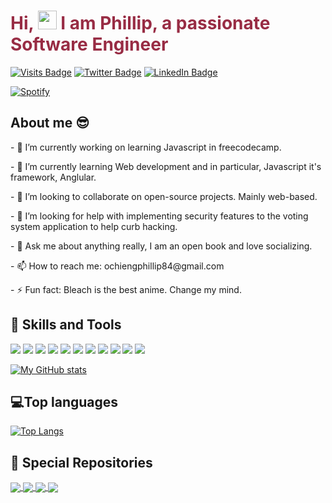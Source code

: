 <h1 style="color:#982C44">Hi, <img src="https://raw.githubusercontent.com/MartinHeinz/MartinHeinz/master/wave.gif" width="30px"> I am Phillip, a passionate Software Engineer</h1>

[![Visits Badge](https://badges.pufler.dev/visits/pronepoet/pronepoet?style=&color=982C44)]()
[![Twitter Badge](https://img.shields.io/badge/Twitter-Profile-informational?style=flat&logo=twitter&logoColor=982C44&color=982C44)](https://twitter.com/Ochieng5Phillip)
[![LinkedIn Badge](https://img.shields.io/badge/LinkedIn-Profile-informational?style=flat&logo=linkedin&logoColor=982C44&color=982C44)](https://www.linkedin.com/in/phillip-ochieng-062922114/)


[![Spotify](https://ew-amber.vercel.app/api/spotify)](https://open.spotify.com/user/0a977808e2f346ee820551ee5bde2468)

<h2>About me 😎</h2>
<p>- 🔭 I’m currently working on learning Javascript in freecodecamp.</p>
<p>- 🌱 I’m currently learning Web development and in particular, Javascript it's framework, Anglular.</p>
<p>- 👯 I’m looking to collaborate on open-source projects. Mainly web-based.</p>
<p>- 🤔 I’m looking for help with implementing security features to the voting system application to help curb hacking.</p>
<p>- 💬 Ask me about anything really, I am an open book and love socializing.</p>
<p>- 📫 How to reach me: ochiengphillip84@gmail.com</p>
<p>- ⚡ Fun fact: Bleach is the best anime. Change my mind.</p>

<h2> 💼 Skills and Tools</h2>
<p>
<a href="https://developer.mozilla.org/en-US/docs/Web/Javascript"><img src="https://img.icons8.com/color/48/000000/javascript.png"></a>
<a href="https://www.w3/org.html"><img src="https://img.icons8.com/color/48/000000/html-5.png"></a>
<a href="https://www.w3schools.com/css/"><img src="https://img.icons8.com/color/48/000000/css3.png"></a>
<a href="https://getbootstrap.com"><img src="https://img.icons8.com/color/48/000000/bootstrap.png"></a>
<a href="https://www.typescriptlang.org/"><img src="https://img.icons8.com/color/48/000000/typescript.png"></a>
<a href="https://ubuntu.com/"><img src="https://img.icons8.com/color/48/000000/ubuntu"></a>
<a href="https://git-scm.com/"><img src="https://img.icons8.com/color/48/000000/git.png"></a>
<a href="https://www.npmjs.com"><img src="https://img.icons8.com/color/48/000000/npm"></a>
<a href="https://git-scm.com/"><img src="https://img.icons8.com/color/48/000000/console.png"></a>
<a href="https://figma.com/"><img src="https://img.icons8.com/color/48/000000/figma.png"></a>
<a href="https://github.com/"><img src="https://img.icons8.com/color/48/000000/github.png"></a>

</p>


[![My GitHub stats](https://github-readme-stats.vercel.app/api?username=pronepoet&count_private=true&show_icons=true&theme=moltack)](https://github.com/anuraghazra/github-readme-stats)

 ## 💻Top languages
<!-- top languages -->
[![Top Langs](https://github-readme-stats.vercel.app/api/top-langs/?username=pronepoet&theme=moltack)](https://github.com/anuraghazra/github-readme-stats)


<h2>📌 Special Repositories</h2>

<!-- hapa ni place ya readme cards -->
<a href="https://github.com/pronepoet/Environs.git">
  <img align="center" src="https://github-readme-stats.vercel.app/api/pin/?username=pronepoet&repo=Environs&theme=moltack" />
</a>
<a href="https://github.com/pronepoet/Akan_names.git">
  <img align="center" src="https://github-readme-stats.vercel.app/api/pin/?username=pronepoet&repo=Akan_names&theme=moltack" />
</a>
<a href="https://github.com/pronepoet/Pizza-palace.git">
  <img align="center" src="https://github-readme-stats.vercel.app/api/pin/?username=pronepoet&repo=Pizza-palace&theme=moltack" />
</a>
<a href="https://github.com/pronepoet/chicken.git">
  <img align="center" src="https://github-readme-stats.vercel.app/api/pin/?username=pronepoet&repo=chicken&theme=moltack" />
</a>
